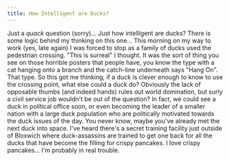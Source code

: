 ```yaml
---
title: How Intelligent are Ducks?
---
```

Just a *quack* question (sorry)... Just how intelligent are ducks? There is some logic behind my thinking on this one... This morning on my way to work (yes, late again) I was forced to stop as a family of ducks used the pedestrian crossing. "This is surreal" I thought. It was the sort of thing you see on those horrible posters that people have, you know the type with a cat hanging onto a branch and the catch-line underneath says "Hang On". That type. So this got me thinking, if a duck is clever enough to know to use the crossing point, what else could a duck do? Obviously the lack of opposable thumbs (and indeed hands) rules out world domination, but surly a civil service job wouldn't be out of the question? In fact, we could see a duck in political office soon, or even becoming the leader of a smaller nation with a large duck population who are politically motivated towards the duck issues of the day. You never know, maybe you've already met the next duck into space. I've heard there's a secret training facility just outside of Bloxwich where duck-assassins are trained to get one back for all the ducks that have become the filling for crispy pancakes. I love crispy pancakes... I'm probably in real trouble.